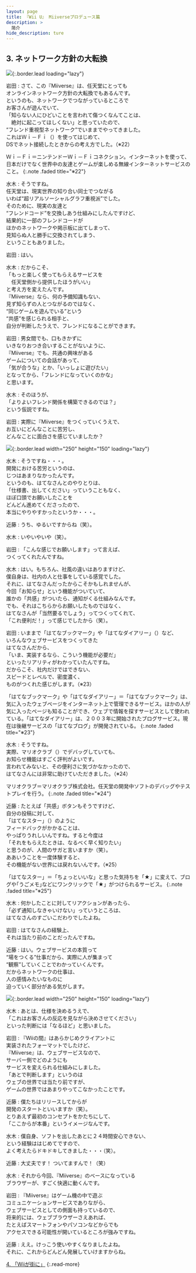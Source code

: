 ```yaml
---
layout: page
title: 『Wii U』 Miiverseプロデュース篇
description: >
  简介
hide_description: ture
---
```



## 3. ネットワーク方針の大転換

![](/interviews/jp/WiiU/hardware/vol3/img/mainvisual3.jpg){:.border.lead loading="lazy"}



岩田
: さて、この『Miiverse』は、任天堂にとっても<br>オンラインネットワーク方針の大転換でもあるんです。<br>というのも、ネットワークでつながっているところで<br>お客さんが遊んでいて、<br>「知らない人にひどいことを言われて傷つくなんてことは、<br>　絶対に起こってほしくない」と思っていたので、<br>“フレンド重視型ネットワーク”でいままでやってきました。<br>これはＷｉ－Ｆｉ（）を使ってはじめて、<br>DSでネット接続したときからの考え方でした。（※22）

Ｗｉ－Ｆｉ＝ニンテンドーＷｉ－Ｆｉコネクション。インターネットを使って、日本だけでなく世界中の友達とゲームが楽しめる無線インターネットサービスのこと。
{:.note .faded title="※22"}


水木
: そうですね。<br>任天堂は、現実世界の知り合い同士でつながる<br>いわば“超リアルソーシャルグラフ重視派”でした。<br>そのために、現実の友達と<br>“フレンドコード”を交換しあう仕組みにしたんですけど、<br>結果的に一部のフレンドコードが<br>ほかのネットワークや掲示板に出てしまって、<br>見知らぬ人と勝手に交換されてしまう、<br>ということもありました。

岩田
: はい。

水木
: だからこそ、<br>「もっと楽しく使ってもらえるサービスを<br>　任天堂側から提供したほうがいい」<br>と考え方を変えたんです。<br>『Miiverse』なら、何の予備知識もない、<br>見ず知らずの人とつながるのではなく、<br>“同じゲームを遊んでいる”という<br>“共感”を感じられる相手と、<br>自分が判断したうえで、フレンドになることができます。

岩田
: 男女間でも、口もきかずに<br>いきなりおつき合いすることがないように、<br>『Miiverse』でも、共通の興味がある<br>ゲームについての会話があって、<br>「気が合うな」とか、「いっしょに遊びたい」<br>となってから、「フレンドになっていくのかな」<br>と思います。

水木
: そのほうが、<br>「よりよいフレンド関係を構築できるのでは？」<br>という仮説ですね。

岩田
: 実際に『Miiverse』をつくっていくうえで、<br>お互いにどんなことに苦労し、<br>どんなことに面白さを感じていましたか？

![](/interviews/jp/WiiU/hardware/vol3/img/photo8.jpg){:.border.lead width="250" height="150"  loading="lazy"}


水木
: そうですね・・・。<br>開発における苦労というのは、<br>じつはあまりなかったんです。<br>というのも、はてなさんとのやりとりは、<br>「仕様書、出してください」っていうこともなく、<br>ほぼ口頭でお願いしたことを<br>どんどん進めてくださったので、<br>本当にやりやすかったというか・・・。

近藤
: うち、ゆるいですからね（笑）。

水木
: いやいやいや（笑）。

岩田
: 「こんな感じでお願いします」って言えば、<br>つくってくれたんですね。

水木
: はい。もちろん、社風の違いはありますけど、<br>僕自身は、社内の人と仕事をしている感覚でした。<br>それに、はてなさんだったからこそかもしれませんが、<br>今回「お知らせ」という機能がついていて、<br>誰かの「共感」がついたら、通知がくる仕組みなんです。<br>でも、それはこちらからお願いしたものではなく、<br>はてなさんが「当然要るでしょう」ってつくってくれて、<br>「これ便利だ！」って感じでしたから（笑）。

岩田
: いままで「はてなブックマーク」や「はてなダイアリー」（）など、<br>いろんなウェブサービスをつくってきた<br>はてなさんだから、<br>「いま、実装するなら、こういう機能が必要だ」<br>といったリアリティがわかっていたんですね。<br>だからこそ、社内だけではできない、<br>スピードとレベルで、密度濃く、<br>ものがつくれた感じがします。（※23）

「はてなブックマーク」や「はてなダイアリー」＝「はてなブックマーク」は、 気に入ったウェブページをインターネット上で管理できるサービス。ほかの人が気に入ったページも知ることができ、ウェブで情報を探すサービスとして使われている。「はてなダイアリー」は、２００３年に開始されたブログサービス。現在は後継サービスの「はてなブログ」が開発されている。
{:.note .faded title="※23"}


水木
: そうですね。<br>実際、マリオクラブ（）でデバッグしていても、<br>お知らせ機能はすごく評判がよいです。<br>言われてみないと、その便利さに気づかなかったので、<br>はてなさんには非常に助けていただきました。（※24）

マリオクラブ＝マリオクラブ株式会社。任天堂の開発中ソフトのデバッグやテストプレイを行う。
{:.note .faded title="※24"}


近藤
: たとえば「共感」ボタンもそうですけど、<br>自分の投稿に対して、<br>「はてなスター」（）のように<br>フィードバックがかかることは、<br>やっぱりうれしいんですね。すると今度は<br>「それをもらえたときは、なるべく早く知りたい」<br>と思うのが、人間のサガと言いますか（笑）。<br>ああいうことを一度体験すると、<br>その機能がない世界には戻れないんです。（※25）

「はてなスター」＝「ちょっといいな」と思った気持ちを「★」に変えて、ブログや｢うごメモ｣などにワンクリックで「★」がつけられるサービス。
{:.note .faded title="※25"}


水木
: 何かしたことに対してリアクションがあったら、<br>「必ず通知しなきゃいけない」っていうところは、<br>はてなさんのすごいこだわりでしたよね。

岩田
: はてなさんの経験上、<br>それは当たり前のことだったんですね。

近藤
: はい。ウェブサービスの本質って<br>“場をつくる”仕事だから、実際に人が集まって<br>“観察”していくことでわかっていくんです。<br>だからネットワークの仕事は、<br>人の感情みたいなものに<br>迫っていく部分がある気がします。

![](/interviews/jp/WiiU/hardware/vol3/img/photo9.jpg){:.border.lead width="250" height="150"  loading="lazy"}


水木
: あとは、仕様を決めるうえで、<br>「これはお客さんの反応を見ながら決めさせてください」<br>といった判断には「なるほど」と思いました。

岩田
: 『Wiiの間』はあらかじめクライアントに<br>実装されたフォーマットでしたけど、<br>『Miiverse』は、ウェブサービスなので、<br>サーバー側でどのようにも<br>サービスを変えられる仕組みにしました。<br>「あとで判断します」というのは<br>ウェブの世界では当たり前ですが、<br>ゲームの世界ではあまりやってこなかったことです。

近藤
: 僕たちはリリースしてからが<br>開発のスタートといいますか（笑）。<br>とりあえず最初のコンセプトをかたちにして、<br>「ここからが本番」というイメージなんです。

水木
: 僕自身、ソフトを出したあとに２４時間安心できない、<br>という経験ははじめてですので、<br>よく考えたらドキドキしてきました・・・（笑）。

近藤
: 大丈夫です！ ついてますんで！（笑）

水木
: それから今回、『Miiverse』のベースになっている<br>ブラウザーが、すごく快適に動くんです。

岩田
: 『Miiverse』はゲーム機の中で遊ぶ<br>コミュニケーションサービスでありながら、<br>ウェブサービスとしての側面も持っているので、<br>将来的には、ウェブブラウザーさえあれば、<br>たとえばスマートフォンやパソコンなどからでも<br>アクセスできる可能性が開いているところが強みですね。

近藤
: ええ。けっこう使いやすくなりましたよね。<br>それに、これからどんどん発展していけますからね。

[4. 「Wiiが街に」](4.md)
{:.read-more}